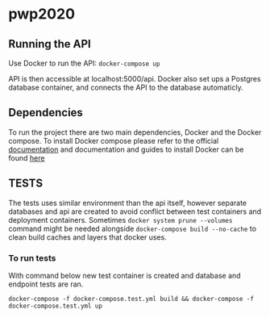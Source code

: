# pwp2020

## Running the API
Use Docker to run the API:
`docker-compose up`



API is then accessible at localhost:5000/api.
Docker also set ups a Postgres database container, and connects the API to the database automaticly.

## Dependencies

To run the project there are two main dependencies, Docker and the Docker compose. To install Docker compose please refer to the official [documentation](https://docs.docker.com/compose/install/) and documentation and guides to install Docker can be found [here](https://www.docker.com/get-started)

## TESTS

The tests uses similar environment than the api itself, however separate databases and api are created to avoid conflict between test containers and deployment containers. Sometimes `docker system prune --volumes` command might be needed alongside `docker-compose build --no-cache` to clean build caches and layers that docker uses.

### To run tests

With command below new test container is created and database and endpoint tests are ran.

`docker-compose -f docker-compose.test.yml build && docker-compose -f docker-compose.test.yml up`
